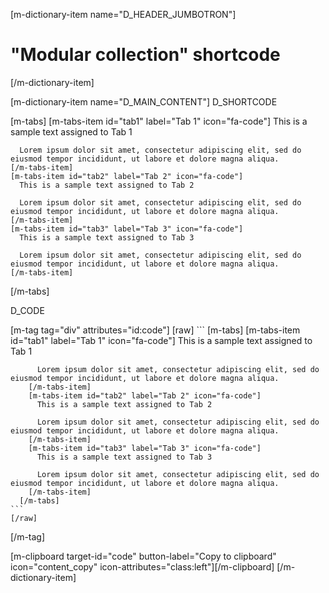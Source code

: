 [m-dictionary-item name="D_HEADER_JUMBOTRON"]
  # "Modular collection" shortcode
[/m-dictionary-item]

[m-dictionary-item name="D_MAIN_CONTENT"]
  D_SHORTCODE

  [m-tabs]
    [m-tabs-item id="tab1" label="Tab 1" icon="fa-code"]
      This is a sample text assigned to Tab 1

      Lorem ipsum dolor sit amet, consectetur adipiscing elit, sed do eiusmod tempor incididunt, ut labore et dolore magna aliqua.
    [/m-tabs-item]
    [m-tabs-item id="tab2" label="Tab 2" icon="fa-code"]
      This is a sample text assigned to Tab 2

      Lorem ipsum dolor sit amet, consectetur adipiscing elit, sed do eiusmod tempor incididunt, ut labore et dolore magna aliqua.
    [/m-tabs-item]
    [m-tabs-item id="tab3" label="Tab 3" icon="fa-code"]
      This is a sample text assigned to Tab 3

      Lorem ipsum dolor sit amet, consectetur adipiscing elit, sed do eiusmod tempor incididunt, ut labore et dolore magna aliqua.
    [/m-tabs-item]
  [/m-tabs]

  D_CODE

  [m-tag tag="div" attributes="id:code"]
    [raw]
    ```
      [m-tabs]
        [m-tabs-item id="tab1" label="Tab 1" icon="fa-code"]
          This is a sample text assigned to Tab 1

          Lorem ipsum dolor sit amet, consectetur adipiscing elit, sed do eiusmod tempor incididunt, ut labore et dolore magna aliqua.
        [/m-tabs-item]
        [m-tabs-item id="tab2" label="Tab 2" icon="fa-code"]
          This is a sample text assigned to Tab 2

          Lorem ipsum dolor sit amet, consectetur adipiscing elit, sed do eiusmod tempor incididunt, ut labore et dolore magna aliqua.
        [/m-tabs-item]
        [m-tabs-item id="tab3" label="Tab 3" icon="fa-code"]
          This is a sample text assigned to Tab 3

          Lorem ipsum dolor sit amet, consectetur adipiscing elit, sed do eiusmod tempor incididunt, ut labore et dolore magna aliqua.
        [/m-tabs-item]
      [/m-tabs]
    ```
    [/raw]
  [/m-tag]  

  [m-clipboard target-id="code" button-label="Copy to clipboard" icon="content_copy" icon-attributes="class:left"][/m-clipboard]
[/m-dictionary-item]
